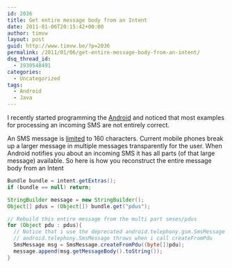 ```yaml
---
id: 2036
title: Get entire message body from an Intent
date: 2011-01-06T20:15:42+00:00
author: timvw
layout: post
guid: http://www.timvw.be/?p=2036
permalink: /2011/01/06/get-entire-message-body-from-an-intent/
dsq_thread_id:
  - 1930548491
categories:
  - Uncategorized
tags:
  - Android
  - Java
---
```

I recently started programming the [Android](http://www.android.com/) and noticed that most examples for processing an incoming SMS are not entirely correct.

An SMS message is [limited](http://en.wikipedia.org/wiki/SMS#Message_size) to 160 characters. Current mobile phones break up a larger message in multiple messages transparently for the user. When Android notifies you about an incoming SMS it has all parts (of that large message) available. So here is how you reconstruct the entire message body from an Intent

```java
Bundle bundle = intent.getExtras();
if (bundle == null) return;

StringBuilder message = new StringBuilder();  
Object[] pdus = (Object[]) bundle.get("pdus");

// Rebuild this entire message from the multi part smses/pdus  
for (Object pdu : pdus){
  // Notice that i use the deprecated android.telephony.gsm.SmsMessage
  // android.telephony.SmsMessage throws when i call createFromPdu
  SmsMessage msg = SmsMessage.createFromPdu((byte[])pdu);
  message.append(msg.getMessageBody().toString());  
}  
```
